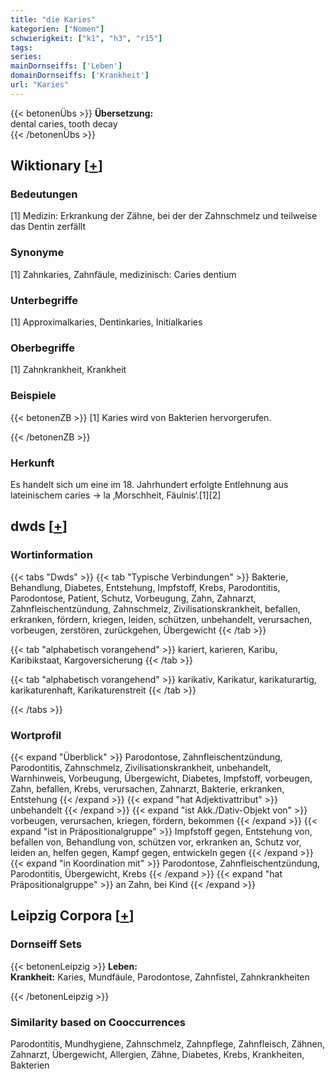 ```yaml
---
title: "die Karies"
kategorien: ["Nomen"]
schwierigkeit: ["k1", "h3", "r15"]
tags:
series:
mainDornseiffs: ['Leben']
domainDornseiffs: ['Krankheit']
url: "Karies"
---
```


{{< betonenÜbs >}}
**Übersetzung:**  
dental caries, tooth decay  
{{< /betonenÜbs >}}

## Wiktionary [[+](https://de.wiktionary.org/wiki/Karies)]

### Bedeutungen
[1] Medizin: Erkrankung der Zähne, bei der der Zahnschmelz und teilweise das Dentin zerfällt  

### Synonyme
[1] Zahnkaries, Zahnfäule, medizinisch: Caries dentium  

### Unterbegriffe
[1] Approximalkaries, Dentinkaries, Initialkaries  

### Oberbegriffe
[1] Zahnkrankheit, Krankheit  

### Beispiele
{{< betonenZB >}}
[1] Karies wird von Bakterien hervorgerufen.  

{{< /betonenZB >}}
### Herkunft
Es handelt sich um eine im 18. Jahrhundert erfolgte Entlehnung aus lateinischem caries → la ‚Morschheit, Fäulnis‘.[1][2]  



## dwds [[+](https://www.dwds.de/wb/Karies)]

### Wortinformation
{{< tabs "Dwds" >}}
{{< tab "Typische Verbindungen" >}}
Bakterie, Behandlung, Diabetes, Entstehung, Impfstoff, Krebs, Parodontitis, Parodontose, Patient, Schutz, Vorbeugung, Zahn, Zahnarzt, Zahnfleischentzündung, Zahnschmelz, Zivilisationskrankheit, befallen, erkranken, fördern, kriegen, leiden, schützen, unbehandelt, verursachen, vorbeugen, zerstören, zurückgehen, Übergewicht
{{< /tab >}}

{{< tab "alphabetisch vorangehend" >}}
kariert, karieren, Karibu, Karibikstaat, Kargoversicherung
{{< /tab >}}

{{< tab "alphabetisch vorangehend" >}}
karikativ, Karikatur, karikaturartig, karikaturenhaft, Karikaturenstreit
{{< /tab >}}

{{< /tabs >}}

### Wortprofil
{{< expand "Überblick" >}} Parodontose, Zahnfleischentzündung, Parodontitis, Zahnschmelz, Zivilisationskrankheit, unbehandelt, Warnhinweis, Vorbeugung, Übergewicht, Diabetes, Impfstoff, vorbeugen, Zahn, befallen, Krebs, verursachen, Zahnarzt, Bakterie, erkranken, Entstehung {{< /expand >}}
{{< expand "hat Adjektivattribut" >}} unbehandelt {{< /expand >}}
{{< expand "ist Akk./Dativ-Objekt von" >}} vorbeugen, verursachen, kriegen, fördern, bekommen {{< /expand >}}
{{< expand "ist in Präpositionalgruppe" >}} Impfstoff gegen, Entstehung von, befallen von, Behandlung von, schützen vor, erkranken an, Schutz vor, leiden an, helfen gegen, Kampf gegen, entwickeln gegen {{< /expand >}}
{{< expand "in Koordination mit" >}} Parodontose, Zahnfleischentzündung, Parodontitis, Übergewicht, Krebs {{< /expand >}}
{{< expand "hat Präpositionalgruppe" >}} an Zahn, bei Kind {{< /expand >}}

## Leipzig Corpora [[+](https://corpora.uni-leipzig.de/en/res?word=Karies&corpusId=deu_newscrawl-public_2018)]

### Dornseiff Sets
{{< betonenLeipzig >}}
**Leben:**  
**Krankheit:** Karies, Mundfäule, Parodontose, Zahnfistel, Zahnkrankheiten  

{{< /betonenLeipzig >}}

### Similarity based on Cooccurrences
Parodontitis, Mundhygiene, Zahnschmelz, Zahnpflege, Zahnfleisch, Zähnen, Zahnarzt, Übergewicht, Allergien, Zähne, Diabetes, Krebs, Krankheiten, Bakterien

